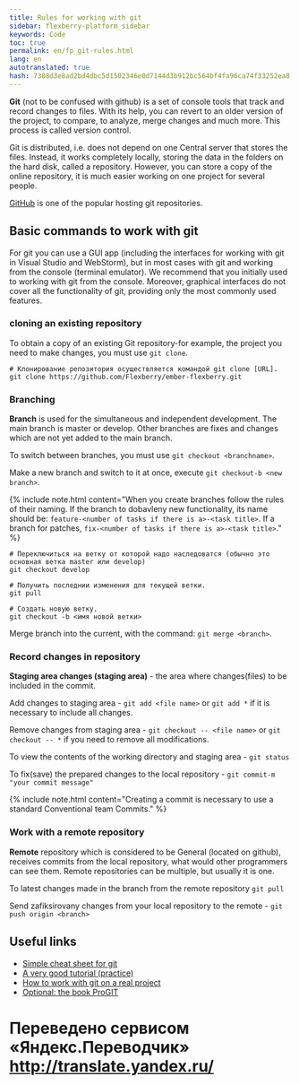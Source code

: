 ```yaml
--- 
title: Rules for working with git 
sidebar: flexberry-platform_sidebar 
keywords: Code 
toc: true 
permalink: en/fp_git-rules.html 
lang: en 
autotranslated: true 
hash: 7388d3e8ad2bd4dbc5d1502346e0d7144d3b912bc564bf4fa96ca74f33252ea8 
--- 
```


**Git** (not to be confused with github) is a set of console tools that track and record changes to files. With its help, you can revert to an older version of the project, to compare, to analyze, merge changes and much more. This process is called version control. 

Git is distributed, i.e. does not depend on one Central server that stores the files. Instead, it works completely locally, storing the data in the folders on the hard disk, called a repository. However, you can store a copy of the online repository, it is much easier working on one project for several people. 

[GitHub](https://github.com/) is one of the popular hosting git repositories. 

## Basic commands to work with git 

For git you can use a GUI app (including the interfaces for working with git in Visual Studio and WebStorm), but in most cases with git and working from the console (terminal emulator). 
We recommend that you initially used to working with git from the console. Moreover, graphical interfaces do not cover all the functionality of git, providing only the most commonly used features. 

### cloning an existing repository 

To obtain a copy of an existing Git repository-for example, the project you need to make changes, you must use `git clone`. 

```
# Клонирование репозитория осуществляется командой git clone [URL].
git clone https://github.com/Flexberry/ember-flexberry.git 
``` 

### Branching 

**Branch** is used for the simultaneous and independent development. The main branch is master or develop. Other branches are fixes and changes which are not yet added to the main branch. 

To switch between branches, you must use `git checkout <branchname>`. 

Make a new branch and switch to it at once, execute `git checkout-b <new branch>`. 

{% include note.html content="When you create branches follow the rules of their naming. If the branch to dobavleny new functionality, its name should be: `feature-<number of tasks if there is a>-<task title>`. If a branch for patches, `fix-<number of tasks if there is a>-<task title>`." %} 

```
# Переключиться на ветку от которой надо наследоватся (обычно это основная ветка master или develop)
git checkout develop

# Получить последнии изменения для текущей ветки.
git pull

# Создать новую ветку.
git checkout -b <имя новой ветки>
``` 

Merge branch into the current, with the command: `git merge <branch>`. 

### Record changes in repository 

**Staging area changes (staging area)** - the area where changes(files) to be included in the commit. 

Add changes to staging area - `git add <file name>` or `git add *` if it is necessary to include all changes. 

Remove changes from staging area - `git checkout -- <file name>` or `git checkout -- *` if you need to remove all modifications.

To view the contents of the working directory and staging area - `git status` 

To fix(save) the prepared changes to the local repository - `git commit-m "your commit message"` 

{% include note.html content="Creating a commit is necessary to use a standard Conventional team Commits." %} 

### Work with a remote repository 

**Remote** repository which is considered to be General (located on github), receives commits from the local repository, what would other programmers can see them. Remote repositories can be multiple, but usually it is one. 

To latest changes made in the branch from the remote repository `git pull` 

Send zafiksirovany changes from your local repository to the remote - `git push origin <branch>` 

## Useful links 

* [Simple cheat sheet for git](http://rogerdudler.github.io/git-guide/index.ru.html) 
* [A very good tutorial (practice)](https://try.github.io) 
* [How to work with git on a real project](http://habrahabr.ru/post/106912/) 
* [Optional: the book ProGIT](https://git-scm.com/book/ru/v2) 



 # Переведено сервисом «Яндекс.Переводчик» http://translate.yandex.ru/